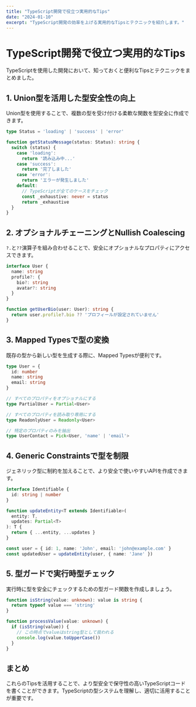 ```yaml
---
title: "TypeScript開発で役立つ実用的なTips"
date: "2024-01-10"
excerpt: "TypeScript開発の効率を上げる実用的なTipsとテクニックを紹介します。"
---
```


# TypeScript開発で役立つ実用的なTips

TypeScriptを使用した開発において、知っておくと便利なTipsとテクニックをまとめました。

## 1. Union型を活用した型安全性の向上

Union型を使用することで、複数の型を受け付ける柔軟な関数を型安全に作成できます。

```typescript
type Status = 'loading' | 'success' | 'error'

function getStatusMessage(status: Status): string {
  switch (status) {
    case 'loading':
      return '読み込み中...'
    case 'success':
      return '完了しました'
    case 'error':
      return 'エラーが発生しました'
    default:
      // TypeScriptが全てのケースをチェック
      const _exhaustive: never = status
      return _exhaustive
  }
}
```

## 2. オプショナルチェーニングとNullish Coalescing

`?.`と`??`演算子を組み合わせることで、安全にオプショナルなプロパティにアクセスできます。

```typescript
interface User {
  name: string
  profile?: {
    bio?: string
    avatar?: string
  }
}

function getUserBio(user: User): string {
  return user.profile?.bio ?? 'プロフィールが設定されていません'
}
```

## 3. Mapped Typesで型の変換

既存の型から新しい型を生成する際に、Mapped Typesが便利です。

```typescript
type User = {
  id: number
  name: string
  email: string
}

// すべてのプロパティをオプショナルにする
type PartialUser = Partial<User>

// すべてのプロパティを読み取り専用にする
type ReadonlyUser = Readonly<User>

// 特定のプロパティのみを抽出
type UserContact = Pick<User, 'name' | 'email'>
```

## 4. Generic Constraintsで型を制限

ジェネリック型に制約を加えることで、より安全で使いやすいAPIを作成できます。

```typescript
interface Identifiable {
  id: string | number
}

function updateEntity<T extends Identifiable>(
  entity: T,
  updates: Partial<T>
): T {
  return { ...entity, ...updates }
}

const user = { id: 1, name: 'John', email: 'john@example.com' }
const updatedUser = updateEntity(user, { name: 'Jane' })
```

## 5. 型ガードで実行時型チェック

実行時に型を安全にチェックするための型ガード関数を作成しましょう。

```typescript
function isString(value: unknown): value is string {
  return typeof value === 'string'
}

function processValue(value: unknown) {
  if (isString(value)) {
    // この時点でvalueはstring型として扱われる
    console.log(value.toUpperCase())
  }
}
```

## まとめ

これらのTipsを活用することで、より型安全で保守性の高いTypeScriptコードを書くことができます。TypeScriptの型システムを理解し、適切に活用することが重要です。 